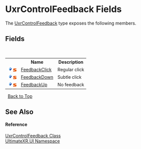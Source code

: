 # UxrControlFeedback Fields
 

The <a href="T_UltimateXR_UI_UxrControlFeedback">UxrControlFeedback</a> type exposes the following members.


## Fields
&nbsp;<table><tr><th></th><th>Name</th><th>Description</th></tr><tr><td>![Public field](media/pubfield.gif "Public field")![Static member](media/static.gif "Static member")</td><td><a href="F_UltimateXR_UI_UxrControlFeedback_FeedbackClick">FeedbackClick</a></td><td>
Regular click</td></tr><tr><td>![Public field](media/pubfield.gif "Public field")![Static member](media/static.gif "Static member")</td><td><a href="F_UltimateXR_UI_UxrControlFeedback_FeedbackDown">FeedbackDown</a></td><td>
Subtle click</td></tr><tr><td>![Public field](media/pubfield.gif "Public field")![Static member](media/static.gif "Static member")</td><td><a href="F_UltimateXR_UI_UxrControlFeedback_FeedbackUp">FeedbackUp</a></td><td>
No feedback</td></tr></table>&nbsp;
<a href="#uxrcontrolfeedback-fields">Back to Top</a>

## See Also


#### Reference
<a href="T_UltimateXR_UI_UxrControlFeedback">UxrControlFeedback Class</a><br /><a href="N_UltimateXR_UI">UltimateXR.UI Namespace</a><br />